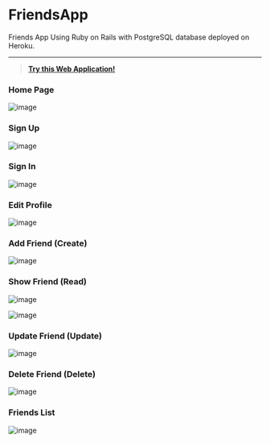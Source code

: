 # FriendsApp
Friends App Using Ruby on Rails with PostgreSQL database deployed on Heroku.

---

 >**[Try this Web Application!](https://rubyonrailsfriendwebapp.herokuapp.com)**

### Home Page

![image](https://user-images.githubusercontent.com/54937357/171342690-8b94998f-ba95-49a6-a5f6-612cdce9ecf7.png)

### Sign Up

![image](https://user-images.githubusercontent.com/54937357/171342791-a1b23f70-ba32-45c3-af77-da4c40c94930.png)

### Sign In

![image](https://user-images.githubusercontent.com/54937357/171342836-63842f80-9e44-4fac-ac20-bb4f22800988.png)

### Edit Profile

![image](https://user-images.githubusercontent.com/54937357/171343024-43550234-945c-4be3-beb6-633b27c20cca.png)

### Add Friend (Create)

![image](https://user-images.githubusercontent.com/54937357/171343241-f0c07e1b-d154-478a-822e-7184fea2b80f.png)

### Show Friend (Read)

![image](https://user-images.githubusercontent.com/54937357/171343489-519b8485-dc77-489b-86e4-c89442ac8fd5.png)

![image](https://user-images.githubusercontent.com/54937357/171350662-36275bc4-0534-4a72-b3bf-a013a3577d32.png)

### Update Friend (Update)

![image](https://user-images.githubusercontent.com/54937357/171343307-fe93b5d7-a151-4168-962b-52ddf88b345e.png)

### Delete Friend (Delete)

![image](https://user-images.githubusercontent.com/54937357/171343820-911577c7-5c9f-48f4-8254-c80e51155fe1.png)

### Friends List

![image](https://user-images.githubusercontent.com/54937357/171343552-ca70813b-ea7b-48f2-81f2-ce932599988c.png)


